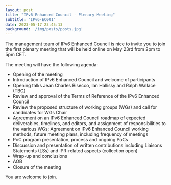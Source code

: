 ```yaml
---
layout: post
title: "IPv6 Enhanced Council - Plenary Meeting"
subtitle: "IPv6-EC001"
date: 2023-05-17 23:45:13
background: '/img/posts/posts.jpg'
---
```


The management team of IPv6 Enhanced Council is nice to invite you to join the first plenary meeting that will be held online on May 23rd from 2pm to 5pm CET.

The meeting will have the following agenda:

- Opening of the meeting
- Introduction of IPv6 Enhanced Council and welcome of participants
- Opening talks Jean Charles Bisecco, Ian Hallissy and Ralph Wallace (TBC)
- Review and approval of the Terms of Reference of the IPv6 Enhanced Council
- Review the proposed structure of working groups (WGs) and call for candidates for WGs Chair
- Agreement on an IPv6 Enhanced Council roadmap of expected deliverables, timelines, and editors, and assignment of responsibilities to the various WGs; Agreement on IPv6 Enhanced Council working methods, future meeting plans, including frequency of meetings
- PoC program presentation, process and ongoing PoCs
- Discussion and presentation of written contributions including Liaisons Statements (LSs) and IPR-related aspects (collection open)
- Wrap-up and conclusions
- AOB
- Closure of the meeting

You are welcome to join.


